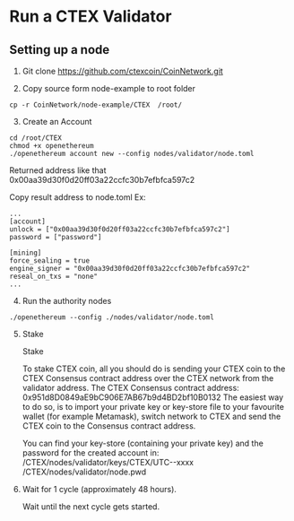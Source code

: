 # Run a CTEX Validator
## Setting up a node
1. Git clone https://github.com/ctexcoin/CoinNetwork.git

2. Copy source form node-example to root folder
```
cp -r CoinNetwork/node-example/CTEX  /root/
```
3. Create an Account

```
cd /root/CTEX
chmod +x openethereum
./openethereum account new --config nodes/validator/node.toml
```
Returned address like that 0x00aa39d30f0d20ff03a22ccfc30b7efbfca597c2

Copy result address to node.toml
Ex:
```
...
[account]
unlock = ["0x00aa39d30f0d20ff03a22ccfc30b7efbfca597c2"]
password = ["password"]

[mining]
force_sealing = true
engine_signer = "0x00aa39d30f0d20ff03a22ccfc30b7efbfca597c2"
reseal_on_txs = "none"
...
```
4. Run the authority nodes
```
./openethereum --config ./nodes/validator/node.toml

```
5. Stake

    Stake

    To stake CTEX coin, all you should do is sending your CTEX coin to the CTEX Consensus contract address over the CTEX network from the validator address.
    The CTEX Consensus contract address: 0x951d8D0849aE9bC906E7AB67b9d4BD2bf10B0132
    The easiest way to do so, is to import your private key or key-store file to your favourite wallet (for example Metamask), switch network to CTEX and send the CTEX coin to the Consensus contract address.

    You can find your key-store (containing your private key) and the password for the created account in:
    /CTEX/nodes/validator/keys/CTEX/UTC--xxxx
    /CTEX/nodes/validator/node.pwd

6. Wait for 1 cycle (approximately 48 hours).

    Wait until the next cycle gets started.
